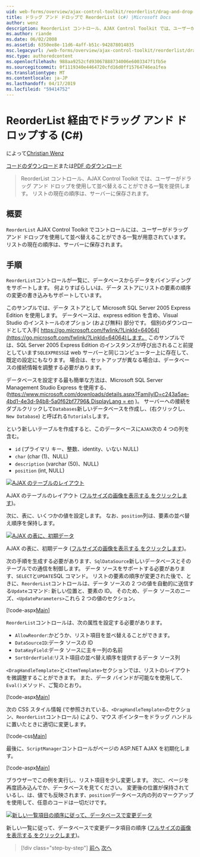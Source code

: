 ```yaml
---
uid: web-forms/overview/ajax-control-toolkit/reorderlist/drag-and-drop-via-reorderlist-cs
title: ドラッグ アンド ドロップで ReorderList (c#) |Microsoft Docs
author: wenz
description: ReorderList コントロール、AJAX Control Toolkit では、ユーザーがドラッグ アンド ドロップを使用して並べ替えることができる一覧を提供します。 現在の注文リストのものとしています.
ms.author: riande
ms.date: 06/02/2008
ms.assetid: 6350ee8e-11d6-4aff-b51c-942878014835
msc.legacyurl: /web-forms/overview/ajax-control-toolkit/reorderlist/drag-and-drop-via-reorderlist-cs
msc.type: authoredcontent
ms.openlocfilehash: 988aa9252cfd93067888734006e6003347f1fb5e
ms.sourcegitcommit: 0f1119340e4464720cfd16d0ff15764746ea1fea
ms.translationtype: MT
ms.contentlocale: ja-JP
ms.lasthandoff: 04/17/2019
ms.locfileid: "59414752"
---
```

# <a name="drag-and-drop-via-reorderlist-c"></a>ReorderList 経由でドラッグ アンド ドロップする (C#)

によって[Christian Wenz](https://github.com/wenz)

[コードのダウンロード](http://download.microsoft.com/download/9/3/f/93f8daea-bebd-4821-833b-95205389c7d0/ReorderList5.cs.zip)または[PDF のダウンロード](http://download.microsoft.com/download/2/d/c/2dc10e34-6983-41d4-9c08-f78f5387d32b/reorderlist5CS.pdf)

> ReorderList コントロール、AJAX Control Toolkit では、ユーザーがドラッグ アンド ドロップを使用して並べ替えることができる一覧を提供します。 リストの現在の順序は、サーバーに保存されます。


## <a name="overview"></a>概要

`ReorderList` AJAX Control Toolkit でコントロールには、ユーザーがドラッグ アンド ドロップを使用して並べ替えることができる一覧が用意されています。 リストの現在の順序は、サーバーに保存されます。

## <a name="steps"></a>手順

`ReorderList`コントロールが一覧に、データベースからデータをバインディングをサポートします。 何よりすばらしいは、データ ストアにリストの要素の順序の変更の書き込みもサポートしています。

このサンプルでは、データ ストアとして Microsoft SQL Server 2005 Express Edition を使用します。 データベースは、express edition を含め、Visual Studio のインストールのオプション (および無料) 部分です。 個別のダウンロードとして入手[ https://go.microsoft.com/fwlink/?LinkId=64064](https://go.microsoft.com/fwlink/?LinkId=64064)します。 このサンプルでは、SQL Server 2005 Express Edition のインスタンスが呼び出されること前提としています`SQLEXPRESS`は web サーバーと同じコンピューター上に存在して、既定の設定にもなります。 場合は、セットアップが異なる場合は、データベースの接続情報を調整する必要があります。

データベースを設定する最も簡単な方法は、Microsoft SQL Server Management Studio Express を使用する、([https://www.microsoft.com/downloads/details.aspx?FamilyID=c243a5ae-4bd1-4e3d-94b8-5a0f62bf7796&amp; DisplayLang = en](https://www.microsoft.com/downloads/details.aspx?FamilyID=c243a5ae-4bd1-4e3d-94b8-5a0f62bf7796&amp;DisplayLang=en) )。 サーバーへの接続をダブルクリックして`Databases`新しいデータベースを作成し、(右クリックし、 `New Database`) と呼ばれる`Tutorials`します。

という新しいテーブルを作成すると、このデータベースに`AJAX`次の 4 つの列を含む。

- `id` (プライマリ キー、整数、identity、いない NULL)
- `char` (char (1)、NULL)
- `description` (varchar (50)、NULL)
- `position` (int, NULL)


[![AJAX のテーブルのレイアウト](drag-and-drop-via-reorderlist-cs/_static/image2.png)](drag-and-drop-via-reorderlist-cs/_static/image1.png)

AJAX のテーブルのレイアウト ([フルサイズの画像を表示する をクリックします](drag-and-drop-via-reorderlist-cs/_static/image3.png))。


次に、表に、いくつかの値を設定します。 なお、`position`列は、要素の並べ替え順序を保持します。


[![AJAX の表に、初期データ](drag-and-drop-via-reorderlist-cs/_static/image5.png)](drag-and-drop-via-reorderlist-cs/_static/image4.png)

AJAX の表に、初期データ ([フルサイズの画像を表示する をクリックします](drag-and-drop-via-reorderlist-cs/_static/image6.png))。


次の手順を生成する必要があります、`SqlDataSource`新しいデータベースとそのテーブルでの通信を制御します。 データ ソースをサポートする必要があります、`SELECT`と`UPDATE`SQL コマンド。 リストの要素の順序が変更された後で、ときに、`ReorderList`コントロールは、データ ソースの 2 つの値を自動的に送信する`Update`コマンド: 新しい位置と、要素の ID。 そのため、データ ソースのニーズ、`<UpdateParameters>`これら 2 つの値のセクション。

[!code-aspx[Main](drag-and-drop-via-reorderlist-cs/samples/sample1.aspx)]

`ReorderList`コントロールは、次の属性を設定する必要があります。

- `AllowReorder`:かどうか、リスト項目を並べ替えることができます。
- `DataSourceID`:データ ソースの ID
- `DataKeyField`:データ ソースに主キー列の名前
- `SortOrderField`:リスト項目の並べ替え順序を提供するデータ ソース列

`<DragHandleTemplate>`と`<ItemTemplate>`セクションでは、リストのレイアウトを微調整することができます。 また、データ バインドが可能なを使用して、`Eval()`メソッド、ご覧のとおり。

[!code-aspx[Main](drag-and-drop-via-reorderlist-cs/samples/sample2.aspx)]

次の CSS スタイル情報 (で参照されている、`<DragHandleTemplate>`のセクション、`ReorderList`コントロール) により、マウス ポインターをドラッグ ハンドルに置いたときに適切に変更します。

[!code-css[Main](drag-and-drop-via-reorderlist-cs/samples/sample3.css)]

最後に、`ScriptManager`コントロールがページの ASP.NET AJAX を初期化します。

[!code-aspx[Main](drag-and-drop-via-reorderlist-cs/samples/sample4.aspx)]

ブラウザーでこの例を実行し、リスト項目を少し変更します。 次に、ページを再度読み込んでか、データベースを見てください。 変更後の位置が保持されているし、は、値でも反映されます、`position`データベース内の列のマークアップを使用して、任意のコードは一切だけです。


[![新しい一覧項目の順序に従って、データベースで変更データ](drag-and-drop-via-reorderlist-cs/_static/image8.png)](drag-and-drop-via-reorderlist-cs/_static/image7.png)

新しい一覧に従って、データベースで変更データ項目の順序 ([フルサイズの画像を表示する をクリックします](drag-and-drop-via-reorderlist-cs/_static/image9.png))。

> [!div class="step-by-step"]
> [前へ](using-postbacks-with-reorderlist-cs.md)
> [次へ](using-postbacks-with-reorderlist-vb.md)
